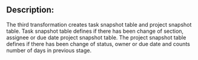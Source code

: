 ## Description:
The third transformation creates task snapshot table and project snapshot table. Task snapshot table defines if there has been change of section, assignee or due date project snapshot table. The project snapshot table defines if there has been change of status, owner or due date and counts number of days in previous stage.
